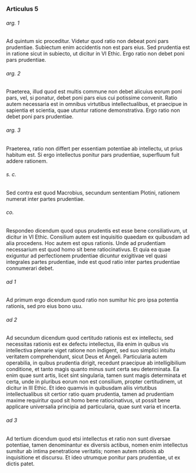 ### Articulus 5

###### arg. 1
Ad quintum sic proceditur. Videtur quod ratio non debeat poni pars prudentiae. Subiectum enim accidentis non est pars eius. Sed prudentia est in ratione sicut in subiecto, ut dicitur in VI Ethic. Ergo ratio non debet poni pars prudentiae.

###### arg. 2
Praeterea, illud quod est multis commune non debet alicuius eorum poni pars, vel, si ponatur, debet poni pars eius cui potissime convenit. Ratio autem necessaria est in omnibus virtutibus intellectualibus, et praecipue in sapientia et scientia, quae utuntur ratione demonstrativa. Ergo ratio non debet poni pars prudentiae.

###### arg. 3
Praeterea, ratio non differt per essentiam potentiae ab intellectu, ut prius habitum est. Si ergo intellectus ponitur pars prudentiae, superfluum fuit addere rationem.

###### s. c.
Sed contra est quod Macrobius, secundum sententiam Plotini, rationem numerat inter partes prudentiae.

###### co.
Respondeo dicendum quod opus prudentis est esse bene consiliativum, ut dicitur in VI Ethic. Consilium autem est inquisitio quaedam ex quibusdam ad alia procedens. Hoc autem est opus rationis. Unde ad prudentiam necessarium est quod homo sit bene ratiocinativus. Et quia ea quae exiguntur ad perfectionem prudentiae dicuntur exigitivae vel quasi integrales partes prudentiae, inde est quod ratio inter partes prudentiae connumerari debet.

###### ad 1
Ad primum ergo dicendum quod ratio non sumitur hic pro ipsa potentia rationis, sed pro eius bono usu.

###### ad 2
Ad secundum dicendum quod certitudo rationis est ex intellectu, sed necessitas rationis est ex defectu intellectus, illa enim in quibus vis intellectiva plenarie viget ratione non indigent, sed suo simplici intuitu veritatem comprehendunt, sicut Deus et Angeli. Particularia autem operabilia, in quibus prudentia dirigit, recedunt praecipue ab intelligibilium conditione, et tanto magis quanto minus sunt certa seu determinata. Ea enim quae sunt artis, licet sint singularia, tamen sunt magis determinata et certa, unde in pluribus eorum non est consilium, propter certitudinem, ut dicitur in III Ethic. Et ideo quamvis in quibusdam aliis virtutibus intellectualibus sit certior ratio quam prudentia, tamen ad prudentiam maxime requiritur quod sit homo bene ratiocinativus, ut possit bene applicare universalia principia ad particularia, quae sunt varia et incerta.

###### ad 3
Ad tertium dicendum quod etsi intellectus et ratio non sunt diversae potentiae, tamen denominantur ex diversis actibus, nomen enim intellectus sumitur ab intima penetratione veritatis; nomen autem rationis ab inquisitione et discursu. Et ideo utrumque ponitur pars prudentiae, ut ex dictis patet.

